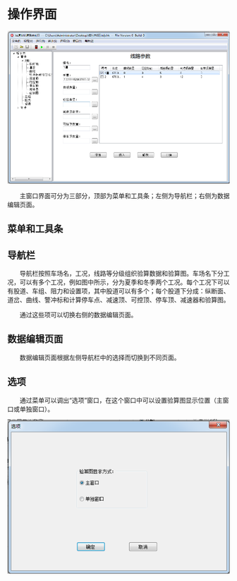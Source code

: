 # 操作界面

![操作界面](images/MainForm.png)

&emsp;&emsp;主窗口界面可分为三部分，顶部为菜单和工具条；左侧为导航栏；右侧为数据编辑页面。

## 菜单和工具条

## 导航栏

&emsp;&emsp;导航栏按照车场名，工况，线路等分级组织验算数据和验算图。车场名下分工况，可以有多个工况，例如图中所示，分为夏季和冬季两个工况。每个工况下可以有股道、车组、阻力和设置项，其中股道可以有多个；每个股道下分成：纵断面、道岔、曲线、警冲标和计算停车点、减速顶、可控顶、停车顶、减速器和验算图。

&emsp;&emsp;通过这些项可以切换右侧的数据编辑页面。

## 数据编辑页面

&emsp;&emsp;数据编辑页面根据左侧导航栏中的选择而切换到不同页面。

## 选项

&emsp;&emsp;通过菜单可以调出“选项”窗口，在这个窗口中可以设置验算图显示位置（主窗口或单独窗口）。

![选项窗口](images/OptionForm.png)
